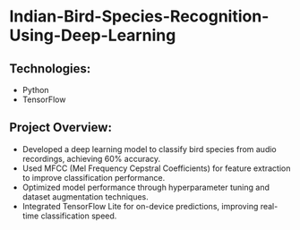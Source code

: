 # Indian-Bird-Species-Recognition-Using-Deep-Learning
## Technologies:
- Python
- TensorFlow

## Project Overview:
- Developed a deep learning model to classify bird species from audio recordings, achieving 60% accuracy.
- Used MFCC (Mel Frequency Cepstral Coefficients) for feature extraction to improve classification performance.
- Optimized model performance through hyperparameter tuning and dataset augmentation techniques.
- Integrated TensorFlow Lite for on-device predictions, improving real-time classification speed.

